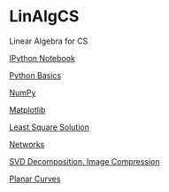 LinAlgCS
========

Linear Algebra for CS

[IPython Notebook](http://nbviewer.ipython.org/url/raw.github.com/empet/LinAlgCS/master/PythonIPythonN.ipynb)

[Python Basics](http://nbviewer.ipython.org/url/raw.github.com/empet/LinAlgCS/master/Python.ipynb)

[NumPy](http://nbviewer.ipython.org/url/raw.github.com/empet/LinAlgCS/master/NumPy.ipynb)

[Matplotlib](http://nbviewer.ipython.org/url/raw.github.com/empet/LinAlgCS/master/Matplotlib.ipynb)

[Least Square Solution](http://nbviewer.ipython.org/url/raw.github.com/empet/LinAlgCS/master/LeastSqSol.ipynb)

[Networks](http://nbviewer.ipython.org/url/raw.github.com/empet/LinAlgCS/master/Networks.ipynb)

[SVD Decomposition. Image Compression](http://nbviewer.ipython.org/url/raw.github.com/empet/LinAlgCS/master/SVD_Decomposition.ipynb)

[Planar Curves](http://nbviewer.ipython.org/url/raw.github.com/empet/LinAlgCS/master/Curves.ipynb)

